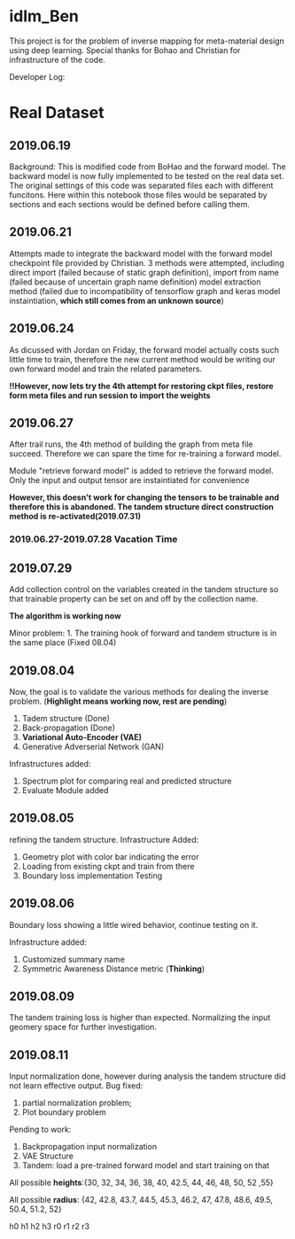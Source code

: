 # idlm_Ben
This project is for the problem of inverse mapping for meta-material design using deep learning. Special thanks for Bohao and Christian for infrastructure of the code.

Developer Log:
# Real Dataset

## 2019.06.19

Background: This is modified code from BoHao and the forward model. The backward model is now fully implemented to be tested on the real data set. The original settings of this code was separated files each with different funcitons. Here within this notebook those files would be separated by sections and each sections would be defined before calling them.

## 2019.06.21

Attempts made to integrate the backward model with the forward model checkpoint file provided by Christian. 3 methods were attempted, including direct import (failed because of static graph definition), import from name (failed because of uncertain graph name definition) model extraction method (failed due to incompatibility of tensorflow graph and keras model instaintiation, **which  still comes from an unknown source**)

## 2019.06.24

As dicussed with Jordan on  Friday, the forward model actually costs such little time to train, therefore the new current method would be writing our own forward model and train the related parameters.

**!!However, now lets try the 4th attempt for restoring ckpt files, restore form meta files and run session to import the weights**

## 2019.06.27

After trail runs, the 4th method of building the graph from meta file succeed. Therefore we can spare the time for re-training a forward model.

Module "retrieve forward model" is added to retrieve the forward model. Only the input and output tensor are instaintiated for convenience

**However, this doesn't work for changing the tensors to be trainable and therefore this is abandoned. The tandem structure direct construction method is re-activated(2019.07.31)**

### 2019.06.27-2019.07.28 Vacation Time 
## 2019.07.29

Add collection control on the variables created in the tandem structure so that trainable property can be set on and off by the collection name.

**The algorithm is working now**

Minor problem: 1. The training hook of forward and tandem structure is in the same place (Fixed 08.04)

## 2019.08.04 

Now, the goal is to validate the various methods for dealing the inverse problem. (**Highlight means working now, rest are pending**)

1. Tadem structure (Done)
2. Back-propagation (Done)
3. **Variational Auto-Encoder (VAE)**
4. Generative Adverserial Network (GAN)

Infrastructures added:
1. Spectrum plot for comparing real and predicted structure
2. Evaluate Module added

## 2019.08.05
refining the tandem structure.
Infrastructure Added:
 1. Geometry plot with color bar indicating the error
 2. Loading from existing ckpt and train from there 
 3. Boundary loss implementation Testing

## 2019.08.06

 Boundary loss showing a little wired behavior, continue testing on it.

 Infrastructure added:
 1. Customized summary name 
 2. Symmetric Awareness Distance metric (**Thinking**)

## 2019.08.09

 The tandem training loss is higher than expected. Normalizing the input geomery space for further investigation.

## 2019.08.11

Input normalization done, however during analysis the tandem structure did not learn effective output. 
Bug fixed:
1. partial normalization problem;
2. Plot boundary problem

Pending to work: 
1. Backpropagation input normalization
2. VAE Structure
3. Tandem: load a pre-trained forward model and start training on that

 All possible **heights**:{30, 32, 34, 36, 38, 40, 42.5, 44, 46, 48, 50, 52 ,55}

 All possible **radius**: {42, 42.8, 43.7, 44.5, 45.3, 46.2, 47, 47.8, 48.6, 49.5, 50.4, 51.2, 52}

 h0 h1 h2 h3 r0 r1 r2 r3
